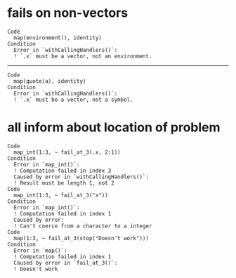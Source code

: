 # fails on non-vectors

    Code
      map(environment(), identity)
    Condition
      Error in `withCallingHandlers()`:
      ! `.x` must be a vector, not an environment.

---

    Code
      map(quote(a), identity)
    Condition
      Error in `withCallingHandlers()`:
      ! `.x` must be a vector, not a symbol.

# all inform about location of problem

    Code
      map_int(1:3, ~ fail_at_3(.x, 2:1))
    Condition
      Error in `map_int()`:
      ! Computation failed in index 3
      Caused by error in `withCallingHandlers()`:
      ! Result must be length 1, not 2
    Code
      map_int(1:3, ~ fail_at_3("x"))
    Condition
      Error in `map_int()`:
      ! Computation failed in index 1
      Caused by error:
      ! Can't coerce from a character to a integer
    Code
      map(1:3, ~ fail_at_3(stop("Doesn't work")))
    Condition
      Error in `map()`:
      ! Computation failed in index 1
      Caused by error in `fail_at_3()`:
      ! Doesn't work

